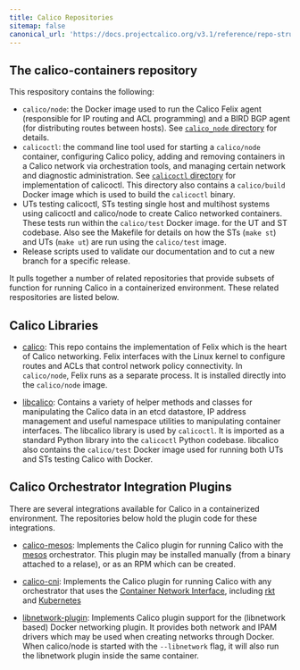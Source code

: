 ```yaml
---
title: Calico Repositories
sitemap: false 
canonical_url: 'https://docs.projectcalico.org/v3.1/reference/repo-structure'
---
```


## The calico-containers repository

This respository contains the following:

- `calico/node`: the Docker image used to run the Calico Felix agent
  (responsible for IP routing and ACL programming) and a BIRD BGP agent (for
  distributing routes between hosts).  See [`calico_node` directory]({{site.baseurl}}/{{page.version}}/reference/architecture)
  for details.
- `calicoctl`: the command line tool used for starting a `calico/node`
  container, configuring Calico policy, adding and removing containers in a
  Calico network via orchestration tools, and managing certain network and
  diagnostic administration.  See [`calicoctl` directory]({{site.baseurl}}/{{page.version}}/reference/calicoctl) for
  implementation of calicoctl.  This directory also contains a `calico/build`
  Docker image which is used to build the `calicoctl` binary.
- UTs testing calicoctl, STs testing single host and multihost systems
  using calicoctl and calico/node to create Calico networked containers.  These
  tests run within the `calico/test` Docker image.
  for the UT and ST codebase.  Also see the Makefile for
  details on how the STs (`make st`) and UTs (`make ut`) are run using the
  `calico/test` image.
- Release scripts used to validate our documentation and to cut a new branch
  for a specific release.

It pulls together a number of related repositories that provide subsets of
function for running Calico in a containerized environment.  These related
respositories are listed below.

## Calico Libraries

 - [calico](https://github.com/projectcalico/calico): This repo contains the
   implementation of Felix which is the heart of Calico networking.  Felix
   interfaces with the Linux kernel to configure routes and ACLs
   that control network policy connectivity. In `calico/node`, Felix runs as a
   separate process.  It is installed directly into the `calico/node` image.

 - [libcalico](https://github.com/projectcalico/libcalico): Contains a variety
   of helper methods and classes for manipulating the Calico data in an etcd
   datastore, IP address management and useful namespace utilities to
   manipulating container interfaces.  The libcalico library is used by
   `calicoctl`.  It is imported as a standard Python library into the
   `calicoctl` Python codebase.  libcalico also contains the `calico/test` Docker
   image used for running both UTs and STs testing Calico with Docker.

## Calico Orchestrator Integration Plugins

There are several integrations available for Calico in a containerized
environment.  The repositories below hold the plugin code for these
integrations.

 - [calico-mesos](https://github.com/projectcalico/calico-mesos): Implements
   the Calico plugin for running Calico with the [mesos](https://github.com/apache/mesos)
   orchestrator.  This plugin may be installed manually (from a binary attached
   to a relase), or as an RPM which can be created.

 - [calico-cni](https://github.com/projectcalico/calico-cni): Implements the
   Calico plugin for running Calico with any orchestrator that uses the
   [Container Network Interface](https://github.com/appc/cni), including [rkt](https://github.com/coreos/rkt)
   and [Kubernetes](https://github.com/kubernetes/kubernetes)

 - [libnetwork-plugin](https://github.com/projectcalico/libnetwork-plugin):
   Implements Calico plugin support for the (libnetwork based) Docker
   networking plugin.  It provides both network and IPAM drivers which may
   be used when creating networks through Docker. When calico/node is started with the
   `--libnetwork` flag, it will also run the libnetwork plugin inside the same container.
